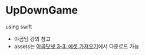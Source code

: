 # UpDownGame
using swift

- 야곰님 강의 참고
- assets는 [야곰닷넷 3-3. 에셋 가져오기](https://yagom.net/courses/왕초보를-위한-ios-앱개발/lessons/3-화면-구성하기/topic/3-3-에셋-가져오기-아이콘-적용하기/)에서 다운로드 가능
